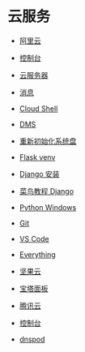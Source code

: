 # 云服务


<div id = "首"></div>
<script src = "../js/首.js"></script>


* [阿里云](https://www.aliyun.com/)
* [控制台](https://home.console.aliyun.com/)
* [云服务器](https://ecs.console.aliyun.com/)
* [消息](https://notifications.console.aliyun.com/)
* [Cloud Shell](https://shell.aliyun.com/)
* [DMS](https://www.aliyun.com/product/dms/)


* [重新初始化系统盘](https://help.aliyun.com/zh/ecs/user-guide/re-initialize-a-system-disk/)


* [Flask venv](https://flask.palletsprojects.com/en/3.0.x/installation/#virtual-environments)
* [Django 安装](https://docs.djangoproject.com/zh-hans/5.0/intro/tutorial01/)
* [菜鸟教程 Django](https://www.runoob.com/django/django-tutorial.html)


* [Python Windows](https://www.python.org/downloads/windows/)
* [Git](https://git-scm.com/)
* [VS Code](https://code.visualstudio.com/)


* [Everything](https://www.voidtools.com/zh-cn/)
* [坚果云](https://www.jianguoyun.com/)
* [宝塔面板](https://www.bt.cn/new/download.html)


* [腾讯云](https://cloud.tencent.com/)
* [控制台](https://console.cloud.tencent.com/)
* [dnspod](https://console.dnspod.cn/dns/list)
